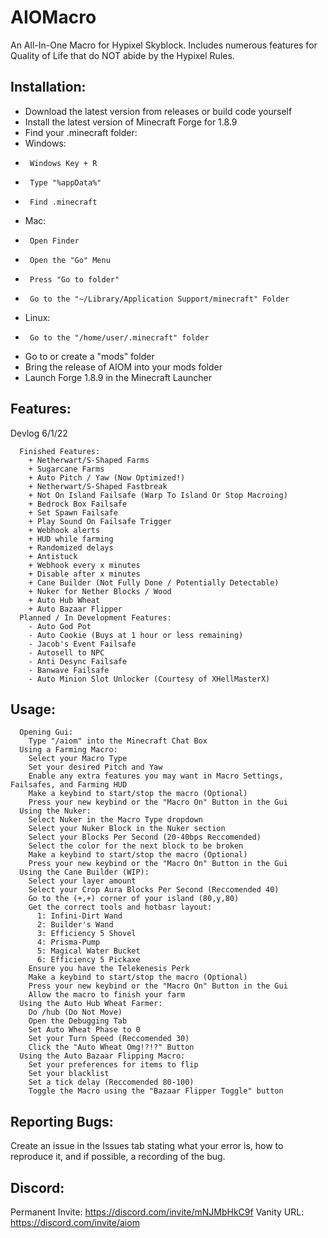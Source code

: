 # AIOMacro
An All-In-One Macro for Hypixel Skyblock. Includes numerous features for Quality of Life that do NOT abide by the Hypixel Rules.

## Installation:

-  Download the latest version from releases or build code yourself
-  Install the latest version of Minecraft Forge for 1.8.9
-  Find your .minecraft folder:
-    Windows: 
-      Windows Key + R
-      Type "%appData%"
-      Find .minecraft
-    Mac:
-      Open Finder
-      Open the "Go" Menu
-      Press "Go to folder"
-      Go to the "~/Library/Application Support/minecraft" Folder
-    Linux:
-      Go to the "/home/user/.minecraft" folder     
-  Go to or create a "mods" folder
-  Bring the release of AIOM into your mods folder
-  Launch Forge 1.8.9 in the Minecraft Launcher

## Features:
  Devlog 6/1/22
```
  Finished Features:
    + Netherwart/S-Shaped Farms
    + Sugarcane Farms
    + Auto Pitch / Yaw (Now Optimized!)
    + Netherwart/S-Shaped Fastbreak
    + Not On Island Failsafe (Warp To Island Or Stop Macroing)
    + Bedrock Box Failsafe
    + Set Spawn Failsafe
    + Play Sound On Failsafe Trigger
    + Webhook alerts
    + HUD while farming
    + Randomized delays
    + Antistuck
    + Webhook every x minutes
    + Disable after x minutes
    + Cane Builder (Not Fully Done / Potentially Detectable)
    + Nuker for Nether Blocks / Wood
    + Auto Hub Wheat
    + Auto Bazaar Flipper
  Planned / In Development Features:
    - Auto God Pot
    - Auto Cookie (Buys at 1 hour or less remaining)
    - Jacob's Event Failsafe
    - Autosell to NPC
    - Anti Desync Failsafe
    - Banwave Failsafe
    - Auto Minion Slot Unlocker (Courtesy of XHellMasterX) 
```
## Usage:
```
  Opening Gui:
    Type "/aiom" into the Minecraft Chat Box
  Using a Farming Macro:
    Select your Macro Type
    Set your desired Pitch and Yaw
    Enable any extra features you may want in Macro Settings, Failsafes, and Farming HUD
    Make a keybind to start/stop the macro (Optional)
    Press your new keybind or the "Macro On" Button in the Gui
  Using the Nuker:
    Select Nuker in the Macro Type dropdown
    Select your Nuker Block in the Nuker section
    Select your Blocks Per Second (20-40bps Reccomended)
    Select the color for the next block to be broken
    Make a keybind to start/stop the macro (Optional)
    Press your new keybind or the "Macro On" Button in the Gui
  Using the Cane Builder (WIP):
    Select your layer amount
    Select your Crop Aura Blocks Per Second (Reccomended 40)
    Go to the (+,+) corner of your island (80,y,80)
    Get the correct tools and hotbasr layout:
      1: Infini-Dirt Wand
      2: Builder's Wand
      3: Efficiency 5 Shovel
      4: Prisma-Pump
      5: Magical Water Bucket
      6: Efficiency 5 Pickaxe
    Ensure you have the Telekenesis Perk
    Make a keybind to start/stop the macro (Optional)
    Press your new keybind or the "Macro On" Button in the Gui
    Allow the macro to finish your farm
  Using the Auto Hub Wheat Farmer:
    Do /hub (Do Not Move)
    Open the Debugging Tab
    Set Auto Wheat Phase to 0
    Set your Turn Speed (Reccomended 30)
    Click the "Auto Wheat Omg!?!?" Button
  Using the Auto Bazaar Flipping Macro:
    Set your preferences for items to flip
    Set your blacklist
    Set a tick delay (Reccomended 80-100)
    Toggle the Macro using the "Bazaar Flipper Toggle" button
```
    
    
## Reporting Bugs:
  Create an issue in the Issues tab stating what your error is, how to reproduce it, and if possible, a recording of the bug.
  
## Discord:
  Permanent Invite:
    https://discord.com/invite/mNJMbHkC9f
  Vanity URL:
    https://discord.com/invite/aiom
